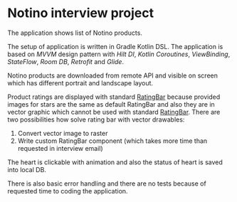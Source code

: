 # Notino interview project

The application shows list of Notino products.

The setup of application is written in Gradle Kotlin DSL. The application is based on *MVVM* design pattern with *Hilt DI*, *Kotlin Coroutines*, *ViewBinding*, *StateFlow*, *Room DB*, *Retrofit* and *Glide*.

Notino products are downloaded from remote API and visible on screen which has different portrait and landscape layout.

Product ratings are displayed with standard [RatingBar](https://developer.android.com/reference/android/widget/RatingBar) because provided images for stars are the same as default RatingBar and also they are in vector graphic which cannot be used with standard [RatingBar](https://developer.android.com/reference/android/widget/RatingBar). There are two possibilities how solve rating bar with vector drawables:
1. Convert vector image to raster
2. Write custom RatingBar component (which takes more time than requested in interview email)

The heart is clickable with animation and also the status of heart is saved into local DB.

There is also basic error handling and there are no tests because of requested time to coding the application.

